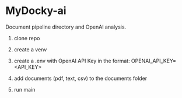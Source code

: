 # MyDocky-ai
Document pipeline directory and OpenAI analysis.

1. clone repo

2. create a venv

3. create a .env with OpenAI API Key in the format:
    OPENAI_API_KEY=<API_KEY>

4. add documents (pdf, text, csv) to the documents folder

5. run main
